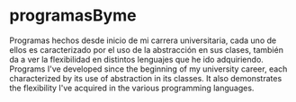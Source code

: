 # programasByme
Programas hechos desde inicio de mi carrera universitaria, cada uno de ellos es caracterizado por el uso de la abstracción en sus clases, también da a ver la flexibilidad en distintos lenguajes que he ido adquiriendo.
Programs I've developed since the beginning of my university career, each characterized by its use of abstraction in its classes. It also demonstrates the flexibility I've acquired in the various programming languages.
